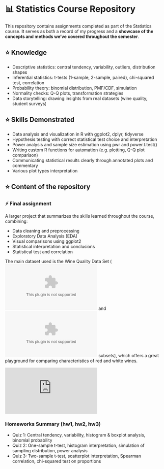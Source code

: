 # 📊 Statistics Course Repository

This repository contains assignments completed as part of the Statistics course. It serves as both a record of my progress and a **showcase of the concepts and methods we’ve covered throughout the semester**.

## ⭐ Knowledge 
- Descriptive statistics: central tendency, variability, outliers, distribution shapes
- Inferential statistics: t-tests (1-sample, 2-sample, paired), chi-squared test, correlation
- Probability theory: binomial distribution, PMF/CDF, simulation
- Normality checks: Q-Q plots, transformation strategies
- Data storytelling: drawing insights from real datasets (wine quality, student surveys)

## ⭐ Skills Demonstrated
- Data analysis and visualization in R with ggplot2, dplyr, tidyverse
- Hypothesis testing with correct statistical test choice and interpretation
- Power analysis and sample size estimation using pwr and power.t.test()
- Writing custom R functions for automation (e.g. plotting, Q-Q plot comparison)
- Communicating statistical results clearly through annotated plots and commentary
- Various plot types interpretation

## ⭐ Content of the repository

### ⚡ Final assignment

A larger project that summarizes the skills learned throughout the course, combining:
- Data cleaning and preprocessing
- Exploratory Data Analysis (EDA)
- Visual comparisons using ggplot2
- Statistical interpretation and conclusions
- Statistical test and correlation

The main dataset used is the Wine Quality Data Set (![red wine](https://github.com/miletovaa/statistics/blob/main/Assignment/winequality-red.csv) and ![white wine](https://github.com/miletovaa/statistics/blob/main/Assignment/winequality-white.csv) subsets), which offers a great playground for comparing characteristics of red and white wines.

![🔗 View the full assignment report here](https://miletovaa.github.io/statistics/Assignment/Assignment.html)

### Homeworks Summary (hw1, hw2, hw3)
- Quiz 1: Central tendency, variability, histogram & boxplot analysis, binomial probability
- Quiz 2: One-sample t-test, histogram interpretation, simulation of sampling distribution, power analysis
- Quiz 3: Two-sample t-test, scatterplot interpretation, Spearman correlation, chi-squared test on proportions
